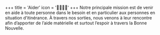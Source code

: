 +++
title = 'Aider'
icon = '🫱🏾‍🫲🏽'
+++
Notre principale mission est de venir en aide à toute personne dans le besoin et en particulier aux personnes en situation d’itinérance. À travers nos sorties, nous venons à leur rencontre afin d’apporter de l’aide matérielle et surtout l’espoir à travers la Bonne Nouvelle.